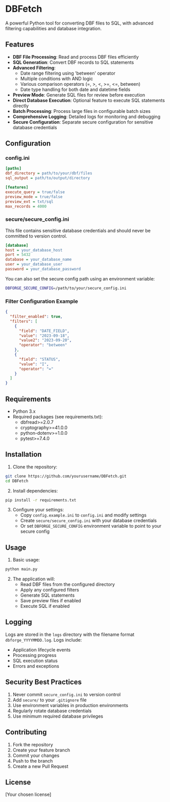 # DBFetch

A powerful Python tool for converting DBF files to SQL, with advanced filtering capabilities and database integration.

## Features

- **DBF File Processing**: Read and process DBF files efficiently
- **SQL Generation**: Convert DBF records to SQL statements
- **Advanced Filtering**:
  - Date range filtering using 'between' operator
  - Multiple conditions with AND logic
  - Various comparison operators (=, >, <, >=, <=, between)
  - Date type handling for both date and datetime fields
- **Preview Mode**: Generate SQL files for review before execution
- **Direct Database Execution**: Optional feature to execute SQL statements directly
- **Batch Processing**: Process large files in configurable batch sizes
- **Comprehensive Logging**: Detailed logs for monitoring and debugging
- **Secure Configuration**: Separate secure configuration for sensitive database credentials

## Configuration

### config.ini
```ini
[paths]
dbf_directory = path/to/your/dbf/files
sql_output = path/to/output/directory

[features]
execute_query = true/false
preview_mode = true/false
preview_ext = txt/sql
max_records = 4000
```

### secure/secure_config.ini
This file contains sensitive database credentials and should never be committed to version control.

```ini
[database]
host = your_database_host
port = 5432
database = your_database_name
user = your_database_user
password = your_database_password
```

You can also set the secure config path using an environment variable:
```bash
DBFORGE_SECURE_CONFIG=/path/to/your/secure_config.ini
```

### Filter Configuration Example
```json
{
  "filter_enabled": true,
  "filters": [
    {
      "field": "DATE_FIELD",
      "value": "2023-09-18",
      "value2": "2023-09-20",
      "operator": "between"
    },
    {
      "field": "STATUS",
      "value": "I",
      "operator": "="
    }
  ]
}
```

## Requirements

- Python 3.x
- Required packages (see requirements.txt):
  - dbfread>=2.0.7
  - cryptography>=41.0.0
  - python-dotenv>=1.0.0
  - pytest>=7.4.0

## Installation

1. Clone the repository:
```bash
git clone https://github.com/yourusername/DBFetch.git
cd DBFetch
```

2. Install dependencies:
```bash
pip install -r requirements.txt
```

3. Configure your settings:
   - Copy `config.example.ini` to `config.ini` and modify settings
   - Create `secure/secure_config.ini` with your database credentials
   - Or set `DBFORGE_SECURE_CONFIG` environment variable to point to your secure config

## Usage

1. Basic usage:
```bash
python main.py
```

2. The application will:
   - Read DBF files from the configured directory
   - Apply any configured filters
   - Generate SQL statements
   - Save preview files if enabled
   - Execute SQL if enabled

## Logging

Logs are stored in the `logs` directory with the filename format `dbforge_YYYYMMDD.log`. Logs include:
- Application lifecycle events
- Processing progress
- SQL execution status
- Errors and exceptions

## Security Best Practices

1. Never commit `secure_config.ini` to version control
2. Add `secure/` to your `.gitignore` file
3. Use environment variables in production environments
4. Regularly rotate database credentials
5. Use minimum required database privileges

## Contributing

1. Fork the repository
2. Create your feature branch
3. Commit your changes
4. Push to the branch
5. Create a new Pull Request

## License

[Your chosen license]